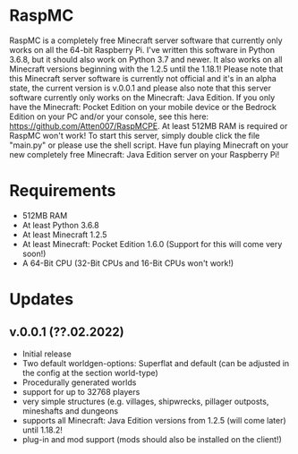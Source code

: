 # RaspMC
RaspMC is a completely free Minecraft server software that currently only works on all the 64-bit Raspberry Pi.
I've written this software in Python 3.6.8, but it should also work on Python 3.7 and newer. 
It also works on all Minecraft versions beginning with the 1.2.5 until the 1.18.1! 
Please note that this Minecraft server software is currently not official and it's in an alpha state, the current version is v.0.0.1 and please also note that this server software currently only works on the Minecraft: Java Edition. 
If you only have the Minecraft: Pocket Edition on your mobile device or the Bedrock Edition on your PC and/or your console, see this here: https://github.com/Atten007/RaspMCPE.
At least 512MB RAM is required or RaspMC won't work! To start this server, simply double click the file "main.py" or please use the shell script.
Have fun playing Minecraft on your new completely free Minecraft: Java Edition server on your Raspberry Pi!

# Requirements
- 512MB RAM
- At least Python 3.6.8
- At least Minecraft 1.2.5
- At least Minecraft: Pocket Edition 1.6.0 (Support for this will come very soon!)
- A 64-Bit CPU (32-Bit CPUs and 16-Bit CPUs won't work!)

# Updates
## v.0.0.1 (??.02.2022)

- Initial release
- Two default worldgen-options: Superflat and default (can be adjusted in the config at the section world-type)
- Procedurally generated worlds
- support for up to 32768 players
- very simple structures (e.g. villages, shipwrecks, pillager outposts, mineshafts and dungeons
- supports all Minecraft: Java Edition versions from 1.2.5 (will come later) until 1.18.2!
- plug-in and mod support (mods should also be installed on the client!)

